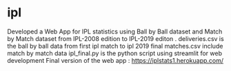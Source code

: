 # ipl
Developed a Web App for IPL statistics using Ball by Ball dataset and Match by Match dataset from IPL-2008 edition to IPL-2019 editon .
deliveries.csv is the ball by ball data from first ipl match to ipl 2019 final
matches.csv include match by match data
ipl_final.py is the python script using streamlit for web development
Final version of the web app : https://iplstats1.herokuapp.com/
